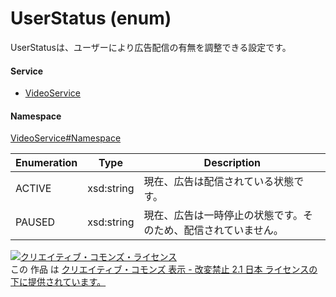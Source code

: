 

# UserStatus (enum)

UserStatusは、ユーザーにより広告配信の有無を調整できる設定です。

#### Service

+ [VideoService](../../services/VideoService.md)

#### Namespace

[VideoService#Namespace](../../services/VideoService.md#namespace)

| Enumeration  |       Type       |          Description          |
| ------------ | ---------------- | ----------------------------- |
| ACTIVE | xsd:string | 現在、広告は配信されている状態です。 |
| PAUSED | xsd:string | 現在、広告は一時停止の状態です。そのため、配信されていません。 |

<a rel="license" href="http://creativecommons.org/licenses/by-nd/2.1/jp/"><img alt="クリエイティブ・コモンズ・ライセンス" style="border-width:0" src="https://i.creativecommons.org/l/by-nd/2.1/jp/88x31.png" /></a><br />この 作品 は <a rel="license" href="http://creativecommons.org/licenses/by-nd/2.1/jp/">クリエイティブ・コモンズ 表示 - 改変禁止 2.1 日本 ライセンスの下に提供されています。</a>
